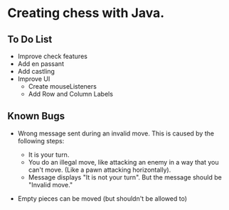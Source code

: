 # Creating chess with Java.

## To Do List
* Improve check features
* Add en passant
* Add castling
* Improve UI
  * Create mouseListeners
  * Add Row and Column Labels

## Known Bugs
* Wrong message sent during an invalid move. This is caused by the following steps:
  * It is your turn.
  * You do an illegal move, like attacking an enemy in a way that you can't move. (Like a pawn attacking horizontally).
  * Message displays "It is not your turn". But the message should be "Invalid move."
  
* Empty pieces can be moved (but shouldn't be allowed to)
